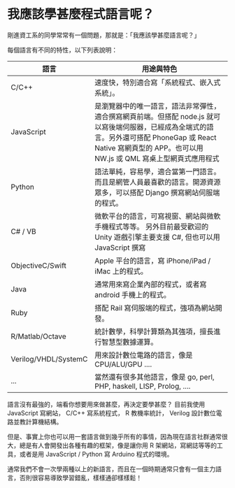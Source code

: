 # 我應該學甚麼程式語言呢？

剛進資工系的同學常常有一個問題，那就是：「我應該學甚麼語言呢？」

每個語言有不同的特性，以下列表說明：

| 語言 | 用途與特色 |
|------|-----------|
| C/C++ | 速度快，特別適合寫「系統程式、嵌入式系統」。|
| JavaScript | 是瀏覽器中的唯一語言，語法非常彈性，適合撰寫網頁前端。但搭配 node.js 就可以寫後端伺服器，已經成為全端式的語言。另外還可搭配 PhoneGap  或 React Native 寫網頁型的 APP。也可以用 NW.js 或 QML 寫桌上型網頁式應用程式  |
| Python | 語法單純，容易學，適合當第一門語言。而且是網管人員最喜歡的語言。開源資源眾多，可以搭配 Django 撰寫網站伺服端的程式。 |
| C# / VB | 微軟平台的語言，可寫視窗、網站與微軟手機程式等等。 另外目前最受歡迎的 Unity 遊戲引擎主要支援 C#, 但也可以用 JavaScript 撰寫 |
| ObjectiveC/Swift| Apple 平台的語言，寫 iPhone/iPad / iMac 上的程式。|
| Java | 通常用來寫企業內部的程式，或者寫 android 手機上的程式。|
| Ruby | 搭配 Rail 寫伺服端的程式，強項為網站開發。 |
| R/Matlab/Octave | 統計數學，科學計算類為其強項，擅長進行智慧型數據運算。|
| Verilog/VHDL/SystemC | 用來設計數位電路的語言，像是 CPU/ALU/GPU .... |
| ... | 當然還有很多其他語言，像是 go, perl, PHP, haskell, LISP, Prolog, .... |


語言沒有最強的，端看你想要用來做甚麼，再決定要學甚麼？
目前我使用 JavaScript 寫網站， C/C++ 寫系統程式， R 教機率統計， Verilog 設計數位電路並教計算機結構。

但是、事實上你也可以用一套語言做到幾乎所有的事情，因為現在語言社群通常很大，總是有人會開發出各種有趣的框架，像是讓你用 R 架網站，寫網誌等等的工具，或者是用 JavaScript / Python 寫 Arduino 程式的環境。

通常我們不會一次學兩種以上的新語言，而且在一個時期通常只會有一個主力語言，否則很容易導致學習錯亂，樣樣通卻樣樣鬆！

